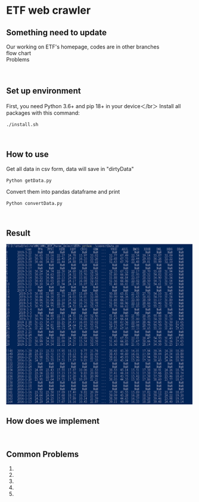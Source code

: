 # ETF web crawler

## Something need to update
Our working on ETF's homepage, codes are in other branches</br>
flow chart</br>
Problems</br>
</br></br>
## Set up environment
First, you need Python 3.6+ and pip 18+ in your device＜/br＞
Install all packages with this command:
```
./install.sh
```
</br>

## How to use
Get all data in csv form, data will save in "dirtyData"
```
Python getData.py
```

Convert them into pandas dataframe and print
```
Python convertData.py
```
</br>

## Result

<img src="https://github.com/A2Zntu/HW1_ETF_Parse_Select/blob/ETF_price/ETF/result.png" width="500">

</br>

## How does we implement

</br>

## Common Problems
1. </br>
2. </br>
3. </br>
4. </br>
5. </br>

